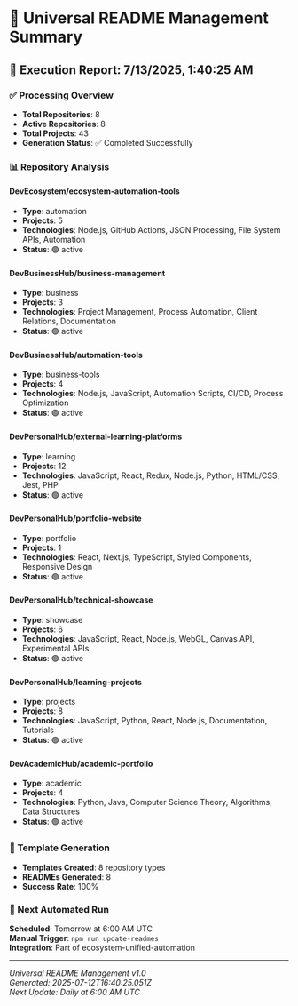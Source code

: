 # 🤖 Universal README Management Summary

## 🚀 Execution Report: 7/13/2025, 1:40:25 AM

### ✅ Processing Overview
- **Total Repositories**: 8
- **Active Repositories**: 8
- **Total Projects**: 43
- **Generation Status**: ✅ Completed Successfully

### 📊 Repository Analysis

#### DevEcosystem/ecosystem-automation-tools
- **Type**: automation
- **Projects**: 5
- **Technologies**: Node.js, GitHub Actions, JSON Processing, File System APIs, Automation
- **Status**: 🟢 active

#### DevBusinessHub/business-management
- **Type**: business
- **Projects**: 3
- **Technologies**: Project Management, Process Automation, Client Relations, Documentation
- **Status**: 🟢 active

#### DevBusinessHub/automation-tools
- **Type**: business-tools
- **Projects**: 4
- **Technologies**: Node.js, JavaScript, Automation Scripts, CI/CD, Process Optimization
- **Status**: 🟢 active

#### DevPersonalHub/external-learning-platforms
- **Type**: learning
- **Projects**: 12
- **Technologies**: JavaScript, React, Redux, Node.js, Python, HTML/CSS, Jest, PHP
- **Status**: 🟢 active

#### DevPersonalHub/portfolio-website
- **Type**: portfolio
- **Projects**: 1
- **Technologies**: React, Next.js, TypeScript, Styled Components, Responsive Design
- **Status**: 🟢 active

#### DevPersonalHub/technical-showcase
- **Type**: showcase
- **Projects**: 6
- **Technologies**: JavaScript, React, Node.js, WebGL, Canvas API, Experimental APIs
- **Status**: 🟢 active

#### DevPersonalHub/learning-projects
- **Type**: projects
- **Projects**: 8
- **Technologies**: JavaScript, Python, React, Node.js, Documentation, Tutorials
- **Status**: 🟢 active

#### DevAcademicHub/academic-portfolio
- **Type**: academic
- **Projects**: 4
- **Technologies**: Python, Java, Computer Science Theory, Algorithms, Data Structures
- **Status**: 🟢 active


### 🎯 Template Generation
- **Templates Created**: 8 repository types
- **READMEs Generated**: 8
- **Success Rate**: 100%

### 🔄 Next Automated Run
**Scheduled**: Tomorrow at 6:00 AM UTC  
**Manual Trigger**: `npm run update-readmes`  
**Integration**: Part of ecosystem-unified-automation

---

*Universal README Management v1.0*  
*Generated: 2025-07-12T16:40:25.051Z*  
*Next Update: Daily at 6:00 AM UTC*
